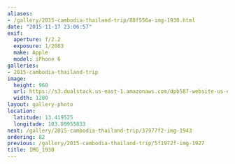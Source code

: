```yaml
---
aliases:
- /gallery/2015-cambodia-thailand-trip/88f556a-img-1930.html
date: "2015-11-17 23:06:57"
exif:
  aperture: f/2.2
  exposure: 1/2083
  make: Apple
  model: iPhone 6
galleries:
- 2015-cambodia-thailand-trip
image:
  height: 960
  url: https://s3.dualstack.us-east-1.amazonaws.com/dpb587-website-us-east-1/asset/gallery/2015-cambodia-thailand-trip/88f556a-img-1930~1280.jpg
  width: 1280
layout: gallery-photo
location:
  latitude: 13.419525
  longitude: 103.89955833
next: /gallery/2015-cambodia-thailand-trip/37977f2-img-1943
ordering: 82
previous: /gallery/2015-cambodia-thailand-trip/5f1972f-img-1927
title: IMG_1930
---
```

